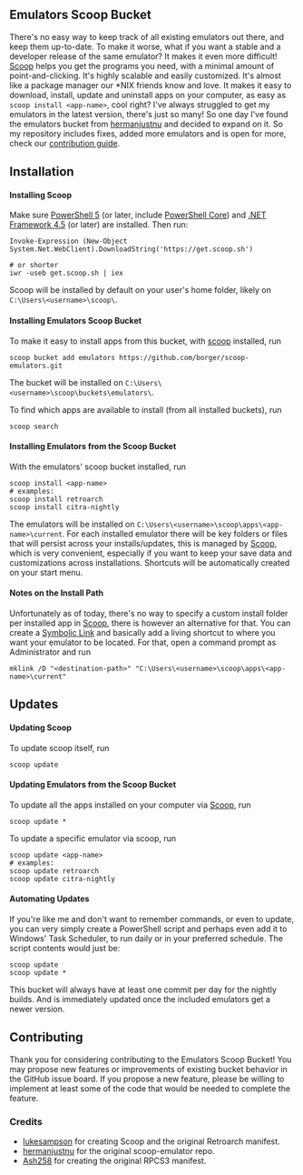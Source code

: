 ## Emulators Scoop Bucket

There's no easy way to keep track of all existing emulators out there, and keep them up-to-date. To make it worse, what if you want a stable and a developer release of the same emulator? It makes it even more difficult! [Scoop](http://scoop.sh) helps you get the programs you need, with a minimal amount of point-and-clicking. It's highly scalable and easily customized. It's almost like a package manager our *NIX friends know and love. It makes it easy to download, install, update and uninstall apps on your computer, as easy as `scoop install <app-name>`, cool right? I've always struggled to get my emulators in the latest version, there's just so many! So one day I've found the emulators bucket from [hermanjustnu](https://github.com/hermanjustnu/scoop-emulators) and decided to expand on it. So my repository includes fixes, added more emulators and is open for more, check our [contribution guide](#Contributing).

## Installation
#### Installing Scoop
Make sure [PowerShell 5](https://aka.ms/wmf5download) (or later, include [PowerShell Core](https://docs.microsoft.com/en-us/powershell/scripting/install/installing-powershell-core-on-windows?view=powershell-6)) and [.NET Framework 4.5](https://www.microsoft.com/net/download) (or later) are installed. Then run:

    Invoke-Expression (New-Object System.Net.WebClient).DownloadString('https://get.scoop.sh')

    # or shorter
    iwr -useb get.scoop.sh | iex
Scoop will be installed by default on your user's home folder, likely on `C:\Users\<username>\scoop\`.

#### Installing Emulators Scoop Bucket
To make it easy to install apps from this bucket, with [scoop](#-Installing-Scoop) installed, run

    scoop bucket add emulators https://github.com/borger/scoop-emulators.git
The bucket will be installed on `C:\Users\<username>\scoop\buckets\emulators\`.

To find which apps are available to install (from all installed buckets), run

    scoop search

#### Installing Emulators from the Scoop Bucket
With the emulators' scoop bucket installed, run

    scoop install <app-name>
    # examples:
    scoop install retroarch
    scoop install citra-nightly
The emulators will be installed on `C:\Users\<username>\scoop\apps\<app-name>\current`. For each installed emulator there will be key folders or files that will persist across your installs/updates, this is managed by [Scoop](http://scoop.sh), which is very convenient, especially if you want to keep your save data and customizations across installations. Shortcuts will be automatically created on your start menu.

#### Notes on the Install Path
Unfortunately as of today, there's no way to specify a custom install folder per installed app in [Scoop](http://scoop.sh), there is however an alternative for that. You can create a [Symbolic Link](https://www.howtogeek.com/howto/16226/complete-guide-to-symbolic-links-symlinks-on-windows-or-linux/) and basically add a living shortcut to where you want your emulator to be located. For that, open a command prompt as Administrator and run

    mklink /D "<destination-path>" "C:\Users\<username>\scoop\apps\<app-name>\current"

## Updates
#### Updating Scoop
To update scoop itself, run

    scoop update

#### Updating Emulators from the Scoop Bucket
To update all the apps installed on your computer via [Scoop](http://scoop.sh), run

    scoop update *

To update a specific emulator via scoop, run

    scoop update <app-name>
    # examples:
    scoop update retroarch
    scoop update citra-nightly

#### Automating Updates
If you're like me and don't want to remember commands, or even to update, you can very simply create a PowerShell script and perhaps even add it to Windows' Task Scheduler, to run daily or in your preferred schedule. The script contents would just be:

    scoop update
    scoop update *
This bucket will always have at least one commit per day for the nightly builds. And is immediately updated once the included emulators get a newer version.

## Contributing
Thank you for considering contributing to the Emulators Scoop Bucket! You may propose new features or improvements of existing bucket behavior in the GitHub issue board. If you propose a new feature, please be willing to implement at least some of the code that would be needed to complete the feature.

### Credits
- [lukesampson](https://github.com/lukesampson) for creating Scoop and the original Retroarch manifest.
- [hermanjustnu](https://github.com/hermanjustnu/) for the original scoop-emulator repo.
- [Ash258](https://github.com/Ash258) for creating the original RPCS3 manifest.
